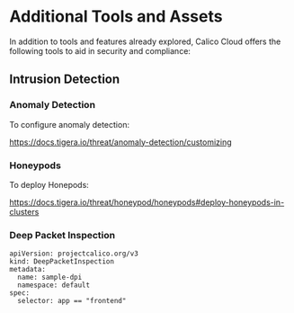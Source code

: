 # Additional Tools and Assets

In addition to tools and features already explored, Calico Cloud offers the following tools to aid in security and compliance:

## Intrusion Detection

### Anomaly Detection

To configure anomaly detection:

https://docs.tigera.io/threat/anomaly-detection/customizing

### Honeypods

To deploy Honepods:

https://docs.tigera.io/threat/honeypod/honeypods#deploy-honeypods-in-clusters

### Deep Packet Inspection

```
apiVersion: projectcalico.org/v3
kind: DeepPacketInspection
metadata:
  name: sample-dpi
  namespace: default
spec:
  selector: app == "frontend"
```
